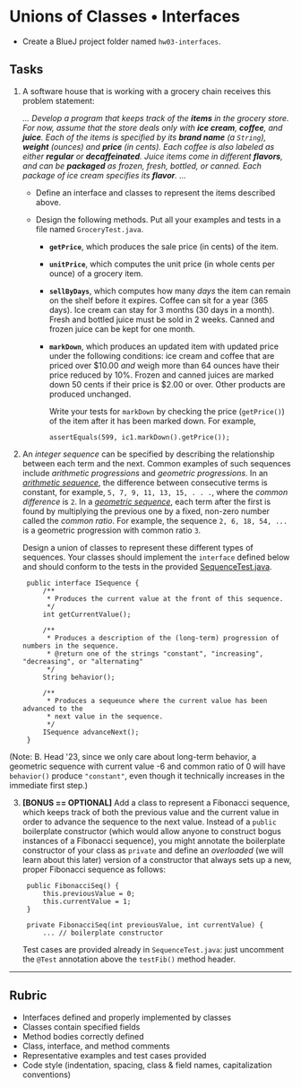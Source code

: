 # Unions of Classes • Interfaces

- Create a BlueJ project folder named `hw03-interfaces`.

## Tasks


1. A software house that is working with a grocery chain receives this problem statement:

    *... Develop a program that keeps track of the **items** in the grocery store. For now, assume that the store deals only with **ice cream**, **coffee**, and **juice**. Each of the items is specified by its **brand name** (a `String`), **weight** (ounces) and **price** (in cents). Each coffee is also labeled as either __regular__ or **decaffeinated**. Juice items come in different **flavors**, and can be **packaged** as frozen, fresh, bottled, or canned. Each package of ice cream specifies its **flavor**. ...*

    * Define an interface and classes to represent the items described above.

    * Design the following methods. Put all your examples and tests in a file named `GroceryTest.java`.  

      * **`getPrice`**, which produces the sale price (in cents) of the item.

      * **`unitPrice`**, which computes the unit price (in whole cents per ounce) of a grocery item.

      * **`sellByDays`**, which computes how many *days* the item can remain on the shelf before it expires. Coffee can sit for a year (365 days). Ice cream can stay for 3 months (30 days in a month). Fresh and bottled juice must be sold in 2 weeks. Canned and frozen juice can be kept for one month.


      * **`markDown`**, which produces an updated item with updated price under the following conditions: ice cream and coffee that are priced over $10.00 *and* weigh more than 64 ounces have their price reduced by 10%. Frozen and canned juices are marked down 50 cents if their price is $2.00 or over. Other products are produced unchanged. 

        Write your tests for `markDown` by checking the price (`getPrice()`) of the item after it has been marked down. For example,

            assertEquals(599, ic1.markDown().getPrice());


2. An *integer sequence* can be specified by describing the relationship between each term and the next. Common examples of such sequences include *arithmetic progressions* and *geometric progressions*. In an [*arithmetic sequence*](https://en.wikipedia.org/wiki/Arithmetic_progression), the difference between consecutive terms is constant, for example, `5, 7, 9, 11, 13, 15, . . .`, where the *common difference* is `2`.  In a [*geometric sequence*](https://en.wikipedia.org/wiki/Geometric_progression), each term after the first is found by multiplying the previous one by a fixed, non-zero number called the *common ratio*. For example, the sequence `2, 6, 18, 54, ...` is a geometric progression with common ratio `3`. 


    Design a union of classes to represent these different types of sequences. Your classes should implement the `interface` defined below and should conform to the tests in the provided [SequenceTest.java](SequenceTest.java).

        public interface ISequence {
            /**
             * Produces the current value at the front of this sequence.
             */
            int getCurrentValue();

            /**
             * Produces a description of the (long-term) progression of numbers in the sequence.
             * @return one of the strings "constant", "increasing", "decreasing", or "alternating"
             */
            String behavior();

            /**
             * Produces a sequeunce where the current value has been advanced to the 
             * next value in the sequence.
             */
            ISequence advanceNext();
        }
        
(Note: B. Head '23, since we only care about long-term behavior, a geometric sequence with current value -6 and common ratio of 0 will have `behavior()` produce `"constant"`, even though it technically increases in the immediate first step.)        
        

3. **[BONUS == OPTIONAL]** Add a class to represent a Fibonacci sequence, which keeps track of both the previous value and the current value in order to advance the sequence to the next value. Instead of a `public` boilerplate constructor (which would allow anyone to construct bogus instances of a Fibonacci sequence), you might annotate the boilerplate constructor of your class as `private` and define an *overloaded* (we will learn about this later) version of a constructor that always sets up a new, proper Fibonacci sequence as follows:

        public FibonacciSeq() { 
            this.previousValue = 0;
            this.currentValue = 1;
        }

        private FibonacciSeq(int previousValue, int currentValue) {
            ... // boilerplate constructor

    Test cases are provided already in `SequenceTest.java`: just uncomment the `@Test` annotation above the `testFib()` method header.



---

## Rubric

- Interfaces defined and properly implemented by classes
- Classes contain specified fields
- Method bodies correctly defined
- Class, interface, and method comments
- Representative examples and test cases provided
- Code style (indentation, spacing, class & field names, capitalization conventions)

